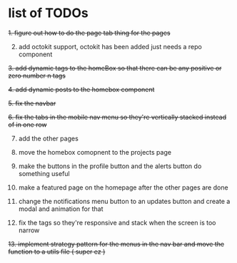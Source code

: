 # list of TODOs
~~1. figure out how to do the page tab thing for the pages~~

2. add octokit support, octokit has been added just needs a repo component

~~3. add dynamic tags to the homeBox so that there can be any positive or zero number n tags~~

~~4. add dynamic posts to the homebox component~~

~~5. fix the navbar~~

~~6. fix the tabs in the mobile nav menu so they're vertically stacked instead of in one row~~

7. add the other pages

8. move the homebox comopnent to the projects page

9. make the buttons in the profile button and the alerts button do something useful

10. make a featured page on the homepage after the other pages are done

11. change the notifications menu button to an updates button and create a modal and animation for that

12. fix the tags so they're responsive and stack when the screen is too narrow 

~~13. implement strategy pattern for the menus in the nav bar and move the function to a utils file ( ~~super ez~~ )~~